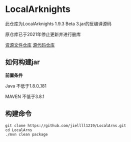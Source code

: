 # LocalArknights

此仓库为LocalArknights 1.9.3 Beta 3.jar的反编译源码

原仓库已于2021年停止更新并进行删库

[资源文件仓库](https://github.com/jiellll1219/LocalArknight-res) [源代码仓库](https://github.com/jiellll1219/LocalArknight)

## 如何构建jar
**前置条件**

Java 不低于1.8.0_181

MAVEN 不低于3.8.1

## 构建命令
```sheell
git clone https://github.com/jiellll1219/LocalArns.git
cd LocalArns
./mvn clean package
```

